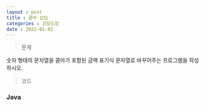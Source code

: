 ```yaml
---
layout : post
title : 콤마 삽입
categories : 코딩도장
date : 2022-01-03
---
```

> 문제 <br>

숫자 형태의 문자열을 콤마가 포함된 금액 표기식 문자열로 바꾸어주는 프로그램을 작성하시오.

> 코드
### Java

<script src="https://gist.github.com/kwontaehoon/731cad3845bb474f87a8bd1e266b7ca9.js"></script>
